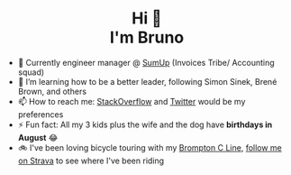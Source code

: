 <h1 align="center">Hi 👋<br>I'm Bruno</h1>

- 🔭 Currently engineer manager @ [SumUp](https://sumup.com/) (Invoices Tribe/ Accounting squad)
- 🌱 I’m learning how to be a better leader, following Simon Sinek, Brené Brown, and others
- 📫 How to reach me: [StackOverflow](https://stackoverflow.com/users/28004/balexandre?tab=profile) and [Twitter](https://twitter.com/balexandre) would be my preferences
- ⚡ Fun fact: All my 3 kids plus the wife and the dog have **birthdays in August** 😂
- 🚲 I've been loving bicycle touring with my [Brompton C Line](https://global.brompton.com/c-line), [follow me on Strava](https://strava.com/athletes/27719527) to see where I've been riding
